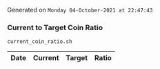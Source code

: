 Generated on `Monday 04-October-2021 at 22:47:43`

### Current to Target Coin Ratio
`current_coin_ratio.sh`

Date|Current|Target|Ratio
---|---|---|---
